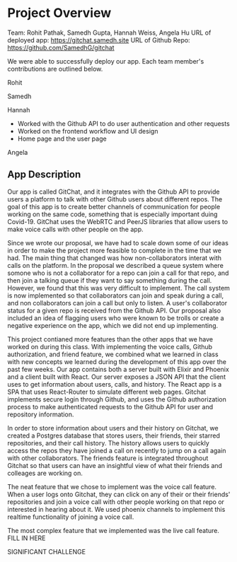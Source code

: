 # Project Overview

Team: Rohit Pathak, Samedh Gupta, Hannah Weiss, Angela Hu
URL of deployed app: https://gitchat.samedh.site
URL of Github Repo: https://github.com/SamedhG/gitchat

We were able to successfully deploy our app. 
Each team member's contributions are outlined below.

Rohit


Samedh


Hannah
- Worked with the Github API to do user authentication and other requests
- Worked on the frontend workflow and UI design
- Home page and the user page


Angela


## App Description

Our app is called GitChat, and it integrates with the Github API to
provide users a platform to talk with other Github users about
different repos. The goal of this app is to create better channels
of communication for people working on the same code, something that
is especially important duing Covid-19. GitChat uses the WebRTC 
and PeerJS libraries that allow users to make voice calls with other 
people on the app. 

Since we wrote our proposal, we have had to scale down some of our
ideas in order to make the project more feasible to complete in the
time that we had. The main thing that changed was how
non-collaborators interat with calls on the platform. In the
proposal we described a queue system where somone who is not a
collaborator for a repo can join a call for that repo, and then join a
talking queue if they want to say something during the call. However,
we found that this was very difficult to implement. The call system is
now implemented so that collaborators can join and speak during a
call, and non collaborators can join a call but only to listen. A
user's collaborator status for a given repo is received from the
Github API. Our proposal also included an idea of flagging users who
were known to be trolls or create a negative experience on the app, 
which we did not end up implementing.

This project contianed more features than the other apps that we have
worked on during this class. With implementing the voice calls, Github
authorization, and friend feature, we combined what we learned in
class with new concepts we learned during the development of this app
over the past few weeks. Our app contains both a server built with
Elixir and Phoenix and a client built with React. Our server exposes
a JSON API that the client uses to get information about users, calls,
and history. The React app is a SPA that uses React-Router to simulate
different web pages. Gitchat implements secure login through Github,
and uses the Github authorization process to make authenticated
requests to the Github API for user and repository information.  

In order to store information about users and their history on
Gitchat, we created a Postgres database that stores users, their
friends, their starred repositories, and their call history. The
history allows users to quickly access the repos they have joined a
call on recently to jump on a call again with other collaborators. The
friends feature is integrated throughout Gitchat so that users can
have an insightful view of what their friends and colleages are
working on. 

The neat feature that we chose to implement was the voice call
feature. When a user logs onto Gitchat, they can click on any of their
or their friends' repositories and join a voice call with other people
working on that repo or interested in hearing about it. We used
phoenix channels to implement this realtime functionality of joining a
voice call. 

The most complex feature that we implemented was the live call
feature. FILL IN HERE

SIGNIFICANT CHALLENGE 




